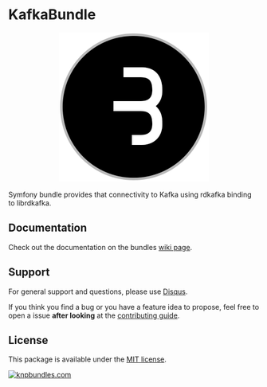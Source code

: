 # KafkaBundle
<p align="center">
	<img src="https://raw.githubusercontent.com/bruery/platform/master/src/platform/Resources/img/bruery-logo2.png">
</p>

Symfony bundle provides that connectivity to Kafka using rdkafka binding to librdkafka.

## Documentation

Check out the documentation on the bundles [wiki page](https://github.com/bruery/kafka-bundle/wiki).

## Support

For general support and questions, please use [Disqus](https://disqus.com/home/channel/thebruery/discussion/channel-thebruery/bug_reporting).

If you think you find a bug or you have a feature idea to propose, feel free to open a issue
**after looking** at the [contributing guide](CONTRIBUTING.md).

## License

This package is available under the [MIT license](LICENSE).

[![knpbundles.com](http://knpbundles.com/bruery/kafka-bundle/badge)](http://knpbundles.com/bruery/kafka-bundle)
